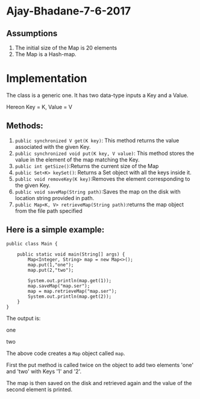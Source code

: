 Ajay-Bhadane-7-6-2017
===

Assumptions
---
1. The initial size of the Map is 20 elements
2. The Map is a Hash-map.
 
 Implementation
 ===
 The class is a generic one. It has two data-type inputs a Key and a Value.
 
 Hereon Key = K, Value = V
 
 Methods:
 ---
 1. `public synchronized V get(K key)`: This method returns the value associated with the given Key.
 2. `public synchronized void put(K key, V value)`: This method stores the value in the element of the map matching the Key.
 3. `public int getSize()`:Returns the current size of the Map
 4. `public Set<K> keySet()`: Returns a Set object with all the keys inside it.
 5. `public void removeKey(K key)`:Removes the element corresponding to the given Key.
 6. `public void saveMap(String path)`:Saves the map on the disk with location string provided in path.
 7. `public Map<K, V> retrieveMap(String path)`:returns the map object from the file path specified

Here is a simple example:
---
````
public class Main {

    public static void main(String[] args) {
        Map<Integer, String> map = new Map<>();
        map.put(1,"one");
        map.put(2,"two");

        System.out.println(map.get(1));
        map.saveMap("map.ser");
        map = map.retrieveMap("map.ser");
        System.out.println(map.get(2));
    }
}
````
The output is:

one

two

The above code creates a `Map` object called `map`.
 
First the put method is called twice on the object to add two elements 'one' and 'two' with Keys '1' and '2'.

The map is then saved on the disk and retrieved again and the value of the second element is printed.